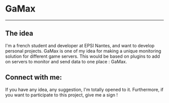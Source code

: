 # GaMax
---
## The idea

I'm a french student and developer at EPSI Nantes, and want to develop personal projects.
GaMax is one of my idea for making a unique monitoring solution for different game servers.
This would be based on plugins to add on servers to monitor and send data to one place : GaMax.

## Connect with me:

If you have any idea, any suggestion, I'm totally opened to it.
Furthermore, if you want to participate to this project, give me a sign !
